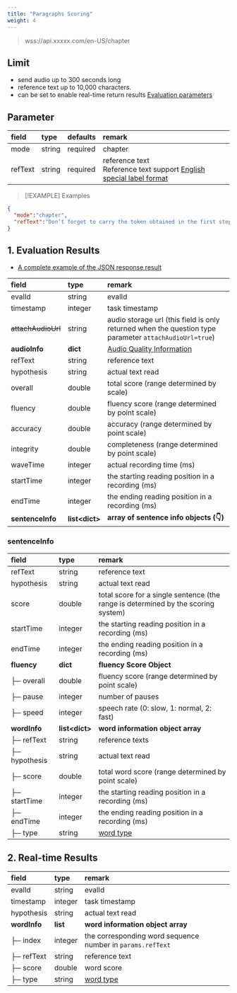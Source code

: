 ```yaml
---
title: "Paragraphs Scoring"
weight: 4
---
```

> wss://api.xxxxx.com/en-US/chapter
## Limit

- send audio up to 300 seconds long 
- reference text up to 10,000 characters.
- can be set to enable real-time return results [Evaluation parameters](mode/common.md)

## Parameter

| **field** | **type** | **defaults** | **remark**                                                                                         |
|:----------|:---------|:-------------|:---------------------------------------------------------------------------------------------------|
| mode      | string   | required     | chapter                                                                                            |
| refText   | string   | required     | reference text <br />Reference text support [English special label format](datadict/annotation-en) |

> [!EXAMPLE] Examples
>
> 

```json
{
  "mode":"chapter",
  "refText":"Don’t forget to carry the token obtained in the first step in the header."
}
```

## 1. Evaluation Results

- [A complete example of the JSON response result](mode/en-basic/chapter-result)

| **field**        | **type**         | **remark**                                                                                       |
|:-----------------|:-----------------|:-------------------------------------------------------------------------------------------------|
| evalId           | string           | evalId                                                                                           |
| timestamp        | integer          | task timestamp                                                                                   |
|~~attachAudioUrl~~         | string           | audio storage url (this field is only returned when the question type parameter `attachAudioUrl=true`) |
| **audioInfo**    | **dict**         | [Audio Quality Information](mode/common)                                                         |
| refText          | string           | reference text                                                                                   |
| hypothesis       | string           | actual text read                                                                                 |
| overall          | double           | total score (range determined by scale)                                                          |
| fluency          | double           | fluency score (range determined by point scale)                                                  |
| accuracy         | double           | accuracy (range determined by point scale)                                                       |
| integrity        | double           | completeness (range determined by point scale)                                                   |
| waveTime         | integer          | actual recording time (ms)                                                                       |
| startTime        | integer          | the starting reading position in a recording (ms)                                                |
| endTime          | integer          | the ending reading position in a recording (ms)                                                  |
| **sentenceInfo** | **list\<dict\>** | **array of sentence info objects (👇)**                                                          |

### sentenceInfo

| **field**      | **type**          | **remark**                                                                        |
|:---------------|:------------------|:----------------------------------------------------------------------------------|
| refText        | string            | reference text                                                                    |
| hypothesis     | string            | actual text read                                                                  |
| score          | double            | total score for a single sentence (the range is determined by the scoring system) |
| startTime      | integer           | the starting reading position in a recording (ms)                                 |
| endTime        | integer           | the ending reading position in a recording (ms)                                   |
| **fluency**    | **dict**          | **fluency Score Object**                                                          |
| ├─ overall     | double            | fluency score (range determined by point scale)                                   |
| ├─ pause       | integer           | number of pauses                                                                  |
| ├─ speed       | integer           | speech rate (0: slow, 1: normal, 2: fast)                                         |
| **wordInfo**   | **list\<dict\>**  | **word information object array**                                                 |
| ├─ refText     | string            | reference texts                                                                   |
| ├─ hypothesis  | string            | actual text read                                                                  |
| ├─ score       | double            | total word score (range determined by point scale)                                |
| ├─ startTime   | integer           | the starting reading position in a recording (ms)                                 |
| ├─ endTime     | integer           | the ending reading position in a recording (ms)                                   |
| ├─ type        | string            | [word type](datadict/other)                                                       |

## 2. Real-time Results

| **field**     | **type**  | **remark**                                                  |
|:--------------|:----------|:------------------------------------------------------------|
| evalId        | string    | evalId                                                      |
| timestamp     | integer   | task timestamp                                              |
| hypothesis    | string    | actual text read                                            |
| **wordInfo**  | **list**  | **word information object array**                           |
| ├─ index      | integer   | the corresponding word sequence number in `params.refText`  |
| ├─ refText    | string    | reference text                                              |
| ├─ score      | double    | word score                                                  |
| ├─ type       | string    | [word type](datadict/other)                                 |